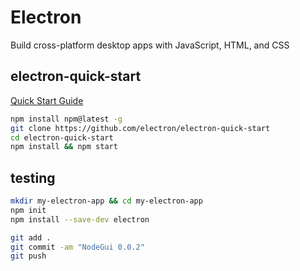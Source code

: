 # Electron

Build cross-platform desktop apps with JavaScript, HTML, and CSS

## electron-quick-start

[Quick Start Guide](https://electronjs.org/docs/latest/tutorial/quick-start)

```bash
npm install npm@latest -g
git clone https://github.com/electron/electron-quick-start
cd electron-quick-start
npm install && npm start
```

## testing

```bash
mkdir my-electron-app && cd my-electron-app
npm init
npm install --save-dev electron
```

```bash
git add .
git commit -am "NodeGui 0.0.2"
git push
```
